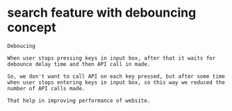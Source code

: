 

# search feature with debouncing concept

    Deboucing

    When user stops pressing keys in input box, after that it waits for debounce delay time and then API call in made.

    So, we don't want to call API on each key pressed, but after some time when user stops entering keys in input box, so this way we reduced the number of API calls made.

    That help in improving performance of website.


